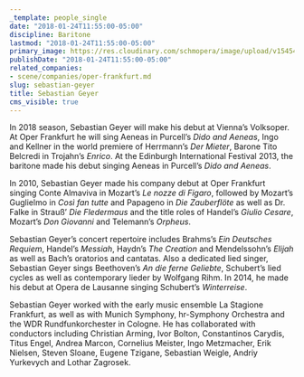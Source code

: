 ```yaml
---
_template: people_single
date: "2018-01-24T11:55:00-05:00"
discipline: Baritone
lastmod: "2018-01-24T11:55:00-05:00"
primary_image: https://res.cloudinary.com/schmopera/image/upload/v1545409169/media/webhook-uploads/1516812887078/geyer_sebastian_01.jpg.jpg
publishDate: "2018-01-24T11:55:00-05:00"
related_companies:
- scene/companies/oper-frankfurt.md
slug: sebastian-geyer
title: Sebastian Geyer
cms_visible: true
---
```


In 2018 season, Sebastian Geyer will make his debut at Vienna’s Volksoper. At Oper Frankfurt he will sing Aeneas in Purcell’s *Dido and Aeneas*, Ingo and Kellner in the world premiere of Herrmann’s *Der Mieter*, Barone Tito Belcredi in Trojahn’s *Enrico*. At the Edinburgh International Festival 2013, the baritone made his debut singing Aeneas in Purcell’s *Dido and Aeneas*.

In 2010, Sebastian Geyer made his company debut at Oper Frankfurt singing Conte Almaviva in Mozart’s *Le nozze di Figaro*, followed by Mozart’s Guglielmo in *Così fan tutte* and Papageno in *Die Zauberflöte* as well as Dr. Falke in Strauß’ *Die Fledermaus* and the title roles of Handel’s *Giulio Cesare*, Mozart’s *Don Giovanni* and Telemann’s *Orpheus*.

Sebastian Geyer’s concert repertoire includes Brahms’s *Ein Deutsches Requiem*, Handel’s *Messiah*, Haydn’s *The Creation* and Mendelssohn’s *Elijah* as well as Bach’s oratorios and cantatas. Also a dedicated lied singer, Sebastian Geyer sings Beethoven’s *An die ferne Geliebte*, Schubert’s lied cycles as well as contemporary lieder by Wolfgang Rihm. In 2014, he made his debut at Opera de Lausanne singing Schubert’s *Winterreise*.

Sebastian Geyer worked with the early music ensemble La Stagione Frankfurt, as well as with Munich Symphony, hr-Symphony Orchestra and the WDR Rundfunkorchester in Cologne. He has collaborated with conductors including Christian Arming, Ivor Bolton, Constantinos Carydis, Titus Engel, Andrea Marcon, Cornelius Meister, Ingo Metzmacher, Erik Nielsen, Steven Sloane, Eugene Tzigane, Sebastian Weigle, Andriy Yurkevych and Lothar Zagrosek.
